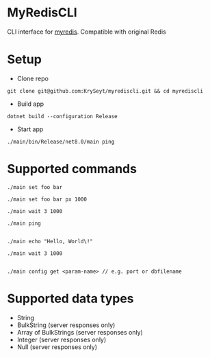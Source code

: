 # MyRedisCLI
CLI interface for [myredis](https://github.com/KrySeyt/myredis). Compatible with original Redis

# Setup
- Clone repo
```shell
git clone git@github.com:KrySeyt/myrediscli.git && cd myrediscli
```

- Build app
```shell
dotnet build --configuration Release
```

- Start app
```shell
./main/bin/Release/net8.0/main ping
```

# Supported commands

```shell
./main set foo bar
```

```shell
./main set foo bar px 1000
```

```shell
./main wait 3 1000
```

```shell
./main ping
```

```shell

./main echo "Hello, World\!"

```

```shell
./main wait 3 1000
```

```shell

./main config get <param-name> // e.g. port or dbfilename

```

# Supported data types
- String
- BulkString (server responses only)
- Array of BulkStrings (server responses only)
- Integer (server responses only)
- Null (server responses only)


